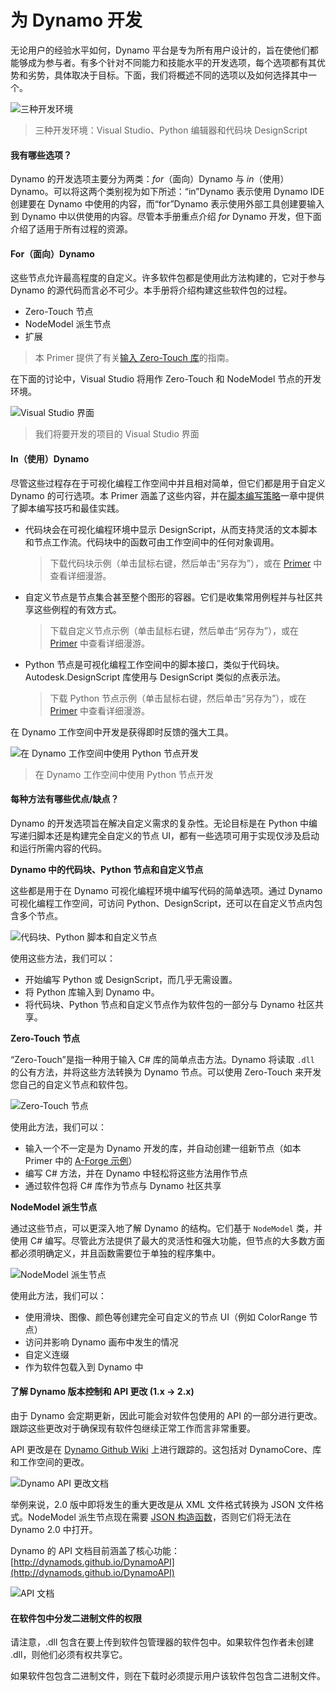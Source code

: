 # 为 Dynamo 开发

无论用户的经验水平如何，Dynamo 平台是专为所有用户设计的，旨在使他们都能够成为参与者。有多个针对不同能力和技能水平的开发选项，每个选项都有其优势和劣势，具体取决于目标。下面，我们将概述不同的选项以及如何选择其中一个。

![三种开发环境](images/developing-for-dynamo.png)

> 三种开发环境：Visual Studio、Python 编辑器和代码块 DesignScript

#### 我有哪些选项？<a href="#what-are-my-options" id="what-are-my-options"></a>

Dynamo 的开发选项主要分为两类：_for_（面向）Dynamo 与 _in_（使用）Dynamo。可以将这两个类别视为如下所述：“in”Dynamo 表示使用 Dynamo IDE 创建要在 Dynamo 中使用的内容，而“for”Dynamo 表示使用外部工具创建要输入到 Dynamo 中以供使用的内容。尽管本手册重点介绍 _for_ Dynamo 开发，但下面介绍了适用于所有过程的资源。

#### For（面向）Dynamo <a href="#for-dynamo" id="for-dynamo"></a>

这些节点允许最高程度的自定义。许多软件包都是使用此方法构建的，它对于参与 Dynamo 的源代码而言必不可少。本手册将介绍构建这些软件包的过程。

* Zero-Touch 节点
* NodeModel 派生节点
* 扩展

> 本 Primer 提供了有关[输入 Zero-Touch 库](https://primer2.dynamobim.org/v/zh-cn/6_custom_nodes_and_packages/6-2_packages/5-zero-touch)的指南。

在下面的讨论中，Visual Studio 将用作 Zero-Touch 和 NodeModel 节点的开发环境。

![Visual Studio 界面](images/vs-devenv.jpg)

> 我们将要开发的项目的 Visual Studio 界面

#### In（使用）Dynamo <a href="#in-dynamo" id="in-dynamo"></a>

尽管这些过程存在于可视化编程工作空间中并且相对简单，但它们都是用于自定义 Dynamo 的可行选项。本 Primer 涵盖了这些内容，并在[脚本编写策略](../../9\_best\_practices/2-scripting-strategies.md)一章中提供了脚本编写技巧和最佳实践。

*   代码块会在可视化编程环境中显示 DesignScript，从而支持灵活的文本脚本和节点工作流。代码块中的函数可由工作空间中的任何对象调用。

    > 下载代码块示例（单击鼠标右键，然后单击“另存为”），或在 [Primer](https://primer2.dynamobim.org/v/zh-cn/8_coding_in_dynamo/8-1_code-blocks-and-design-script/1-what-is-a-code-block) 中查看详细漫游。
*   自定义节点是节点集合甚至整个图形的容器。它们是收集常用例程并与社区共享这些例程的有效方式。

    > 下载自定义节点示例（单击鼠标右键，然后单击“另存为”），或在 [Primer](https://primer2.dynamobim.org/v/zh-cn/6_custom_nodes_and_packages/6-1_custom-nodes/1-introduction) 中查看详细漫游。
*   Python 节点是可视化编程工作空间中的脚本接口，类似于代码块。Autodesk.DesignScript 库使用与 DesignScript 类似的点表示法。

    > 下载 Python 节点示例（单击鼠标右键，然后单击“另存为”），或在 [Primer](https://primer2.dynamobim.org/v/zh-cn/8_coding_in_dynamo/8-3_python) 中查看详细漫游。

在 Dynamo 工作空间中开发是获得即时反馈的强大工具。

![在 Dynamo 工作空间中使用 Python 节点开发](images/python-example.jpg)

> 在 Dynamo 工作空间中使用 Python 节点开发

#### 每种方法有哪些优点/缺点？<a href="#what-are-the-advantagesdisadvantages-of-each" id="what-are-the-advantagesdisadvantages-of-each"></a>

Dynamo 的开发选项旨在解决自定义需求的复杂性。无论目标是在 Python 中编写递归脚本还是构建完全自定义的节点 UI，都有一些选项可用于实现仅涉及启动和运行所需内容的代码。

**Dynamo 中的代码块、Python 节点和自定义节点**

这些都是用于在 Dynamo 可视化编程环境中编写代码的简单选项。通过 Dynamo 可视化编程工作空间，可访问 Python、DesignScript，还可以在自定义节点内包含多个节点。

![代码块、Python 脚本和自定义节点](images/Development-Icons.png)

使用这些方法，我们可以：

* 开始编写 Python 或 DesignScript，而几乎无需设置。
* 将 Python 库输入到 Dynamo 中。
* 将代码块、Python 节点和自定义节点作为软件包的一部分与 Dynamo 社区共享。

**Zero-Touch 节点**

“Zero-Touch”是指一种用于输入 C# 库的简单点击方法。Dynamo 将读取 `.dll` 的公有方法，并将这些方法转换为 Dynamo 节点。可以使用 Zero-Touch 来开发您自己的自定义节点和软件包。

![Zero-Touch 节点](images/ZTImport.png)

使用此方法，我们可以：

* 输入一个不一定是为 Dynamo 开发的库，并自动创建一组新节点（如本 Primer 中的 [A-Forge 示例](../../6\_custom\_nodes\_and\_packages/6-2\_packages/5-zero-touch.md#case-study-importing-aforge)）
* 编写 C# 方法，并在 Dynamo 中轻松将这些方法用作节点
* 通过软件包将 C# 库作为节点与 Dynamo 社区共享

**NodeModel 派生节点**

通过这些节点，可以更深入地了解 Dynamo 的结构。它们基于 `NodeModel` 类，并使用 C# 编写。尽管此方法提供了最大的灵活性和强大功能，但节点的大多数方面都必须明确定义，并且函数需要位于单独的程序集中。

![NodeModel 派生节点](images/Development-Icons-NodeModel.png)

使用此方法，我们可以：

* 使用滑块、图像、颜色等创建完全可自定义的节点 UI（例如 ColorRange 节点）
* 访问并影响 Dynamo 画布中发生的情况
* 自定义连缀
* 作为软件包载入到 Dynamo 中

#### 了解 Dynamo 版本控制和 API 更改 (1.x → 2.x) <a href="#understanding-dynamo-versioning-and-api-changes-1x-2x" id="understanding-dynamo-versioning-and-api-changes-1x-2x"></a>

由于 Dynamo 会定期更新，因此可能会对软件包使用的 API 的一部分进行更改。跟踪这些更改对于确保现有软件包继续正常工作而言非常重要。

API 更改是在 [Dynamo Github Wiki](https://github.com/DynamoDS/Dynamo/wiki/API-Changes) 上进行跟踪的。这包括对 DynamoCore、库和工作空间的更改。

![Dynamo API 更改文档](images/api-changes.jpg)

举例来说，2.0 版中即将发生的重大更改是从 XML 文件格式转换为 JSON 文件格式。NodeModel 派生节点现在需要 [JSON 构造函数](https://github.com/DynamoDS/Dynamo/wiki/Write-a-Json-Constructor-for-a-NodeModel-Node)，否则它们将无法在 Dynamo 2.0 中打开。

Dynamo 的 API 文档目前涵盖了核心功能：[http://dynamods.github.io/DynamoAPI](http://dynamods.github.io/DynamoAPI)

![API 文档](images/api-docs.jpg)

#### 在软件包中分发二进制文件的权限 <a href="#permission-to-distribute-binaries-in-a-package" id="permission-to-distribute-binaries-in-a-package"></a>

请注意，.dll 包含在要上传到软件包管理器的软件包中。如果软件包作者未创建 .dll，则他们必须有权共享它。

如果软件包包含二进制文件，则在下载时必须提示用户该软件包包含二进制文件。
